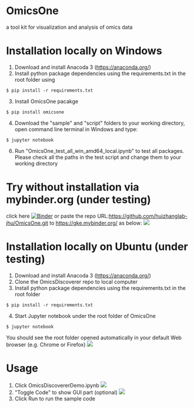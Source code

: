# OmicsOne
a tool kit for visualization and analysis of omics data

# Installation locally on Windows
1. Download and install Anacoda 3 (https://anaconda.org/)
2. Install python package dependencies using the requirements.txt in the root folder using 
```
$ pip install -r requirements.txt
```
3. Install OmicsOne pacakge 
```
$ pip install omicsone
```
4. Download the "sample" and "script" folders to your working directory, open command line terminal in Windows and type:
```
$ jupyter notebook
```
6. Run "OmicsOne_test_all_win_amd64_local.ipynb" to test all packages. 
Please check all the paths in the test script and change them to your working directory

# Try without installation via mybinder.org (under testing)
click here [![Binder](https://mybinder.org/badge_logo.svg)](https://mybinder.org/v2/gh/huizhanglab-jhu/OmicsOne/master) 
or paste the repo URL:https://github.com/huizhanglab-jhu/OmicsOne.git to https://gke.mybinder.org/ as below:
![](https://github.com/huizhanglab-jhu/OmicsDiscoverer/blob/master/dist/demo_data/resources/OmicsOne_mybinder.png)


# Installation locally on Ubuntu (under testing)
1. Download and install Anacoda 3 (https://anaconda.org/)
2. Clone the OmicsDiscoverer repo to local computer
3. Install python package dependencies using the requirements.txt in the root folder
```
$ pip install -r requirements.txt
```
4. Start Jupyter notebook under the root folder of OmicsOne
```
$ jupyter notebook
```
You should see the root folder opened automatically in your default Web browser (e.g. Chrome or Firefox)
![](https://github.com/huizhanglab-jhu/OmicsOne/blob/master/dist/demo_data/resources/root.png)

# Usage
1. Click OmicsDiscovererDemo.ipynb 
![](https://github.com/huizhanglab-jhu/OmicsOne/blob/master/dist/demo_data/resources/frontpage_code.png)
2. "Toggle Code" to show GUI part (optional)
![](https://github.com/huizhanglab-jhu/OmicsOne/blob/master/dist/demo_data/resources/frontpage_ui.png)
3. Click Run to run the sample code

